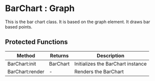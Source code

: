 # BarChart : Graph
This is the bar chart class. It is based on the graph element. It draws bar based points.


## Protected Functions

|Method|Returns|Description|
|---|---|---|
|BarChart:init|BarChart|Initializes the BarChart instance
|BarChart:render|-|Renders the BarChart


